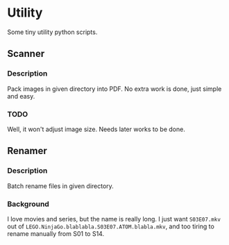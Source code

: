 # Utility
Some tiny utility python scripts.

## Scanner
### Description
Pack images in given directory into PDF. No extra work is done, just simple and easy.
### TODO
Well, it won't adjust image size. Needs later works to be done.

## Renamer
### Description
Batch rename files in given directory.
### Background
I love movies and series, but the name is really long. I just want `S03E07.mkv` out of `LEGO.NinjaGo.blablabla.S03E07.ATOM.blabla.mkv`, and too tiring to rename manually from S01 to S14.